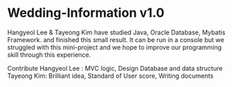 # Wedding-Information v1.0

Hangyeol Lee & Tayeong Kim have studied Java, Oracle Database, Mybatis Framework. and finished this small result.
It can be run in a console but we struggled with this mini-project and we hope to improve our programming skill through this experience.

Contribute
Hangyeol Lee : MVC logic, Design Database and data structure
Tayeong Kim: Brilliant idea, Standard of User score, Writing documents
